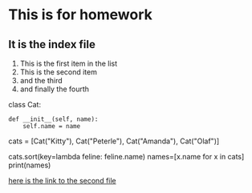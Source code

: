# This is for homework

## It is the index file

1. This is the first item in the list
2. This is the second item
3. and the third
4. and finally the fourth

class Cat:
    
    def __init__(self, name):
        self.name = name
        
cats = [Cat("Kitty"), Cat("Peterle"), Cat("Amanda"), Cat("Olaf")]

cats.sort(key=lambda feline: feline.name)
names=[x.name for x in cats]
print(names)

[here is the link to the second file](file2.md)
